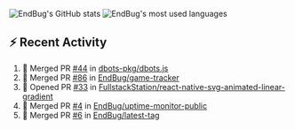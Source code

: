 ![EndBug's GitHub stats](https://github-readme-stats.vercel.app/api?username=endbug&show_icons=true)
![EndBug's most used languages](https://github-readme-stats.vercel.app/api/top-langs/?username=endbug&layout=compact)

## ⚡ Recent Activity

<!--START_SECTION:activity-->
1. 🎉 Merged PR [#44](https://github.com//dbots-pkg/dbots.js/pull/44) in [dbots-pkg/dbots.js](https://github.com//dbots-pkg/dbots.js)
2. 🎉 Merged PR [#86](https://github.com//EndBug/game-tracker/pull/86) in [EndBug/game-tracker](https://github.com//EndBug/game-tracker)
3. 💪 Opened PR [#33](https://github.com//FullstackStation/react-native-svg-animated-linear-gradient/pull/33) in [FullstackStation/react-native-svg-animated-linear-gradient](https://github.com//FullstackStation/react-native-svg-animated-linear-gradient)
4. 🎉 Merged PR [#4](https://github.com//EndBug/uptime-monitor-public/pull/4) in [EndBug/uptime-monitor-public](https://github.com//EndBug/uptime-monitor-public)
5. 🎉 Merged PR [#6](https://github.com//EndBug/latest-tag/pull/6) in [EndBug/latest-tag](https://github.com//EndBug/latest-tag)
<!--END_SECTION:activity-->
